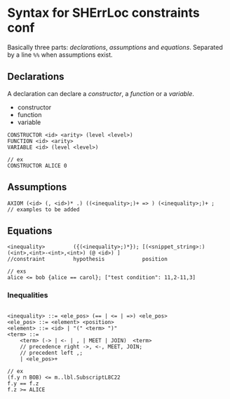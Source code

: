# Syntax for SHErrLoc constraints conf

Basically three parts: *declarations*, *assumptions* and *equations*. Separated by a line `%%` when assumptions exist.


## Declarations
A declaration can declare a *constructor*, a *function* or a *variable*.

* constructor
* function
* variable
```
CONSTRUCTOR <id> <arity> (level <level>)
FUNCTION <id> <arity>
VARIABLE <id> (level <level>)

// ex
CONSTRUCTOR ALICE 0
```

## Assumptions
```
AXIOM (<id> (, <id>)* .) ((<inequality>;)+ => ) (<inequality>;)+ ;
// examples to be added
```

## Equations

```
<inequality>         ({(<inequality>;)*}); [(<snippet_string>:) (<int>,<int>-<int>,<int>) (@ <id>) ]
//constraint         hypothesis            position

// exs
alice <= bob {alice == carol}; ["test condition": 11,2-11,3]
```

### Inequalities
```

<inequality> ::= <ele_pos> (== | <= | =>) <ele_pos>
<ele_pos> ::= <element> <position>
<element> ::= <id> | "(" <term> ")"
<term> ::= 
    <term> (-> | <- | , | MEET | JOIN)  <term>
    // precedence right ->, <-, MEET, JOIN;
    // precedent left ,;
    | <ele_pos>+
    
// ex
(f.y ⊓ BOB) <= m..lbl.SubscriptL8C22 
f.y == f.z
f.z >= ALICE
```

<!--
## Polymorphic Func
```python
def sqr[x]{x}(int{x}) -> int{x}

// pc = ALICE
// aliceNo : int{ALICE}
sqr(aliceNo)

// pc = BOB
// bobNo : int{BOB}
sqr(bobNo)

```
-->